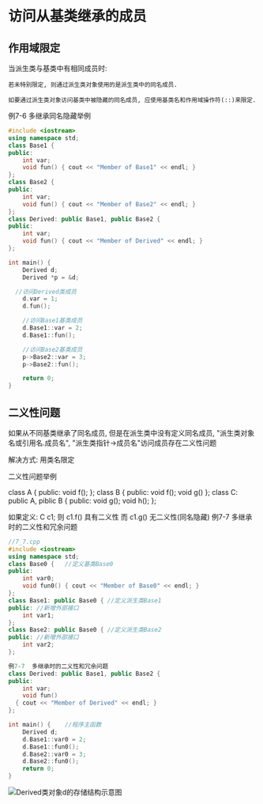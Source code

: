# 访问从基类继承的成员

## 作用域限定

当派生类与基类中有相同成员时:

    若未特别限定, 则通过派生类对象使用的是派生类中的同名成员.

    如要通过派生类对象访问基类中被隐藏的同名成员, 应使用基类名和作用域操作符(::)来限定.

例7-6 多继承同名隐藏举例

```cpp
#include <iostream>
using namespace std;
class Base1 {
public:
    int var;
    void fun() { cout << "Member of Base1" << endl; }
};
class Base2 {
public:
    int var;
    void fun() { cout << "Member of Base2" << endl; }
};
class Derived: public Base1, public Base2 {
public:
    int var;
    void fun() { cout << "Member of Derived" << endl; }
};

int main() {
    Derived d;
    Derived *p = &d;

  //访问Derived类成员
    d.var = 1;
    d.fun();

    //访问Base1基类成员
    d.Base1::var = 2;
    d.Base1::fun();

    //访问Base2基类成员
    p->Base2::var = 3;
    p->Base2::fun();

    return 0;
}
```

## 二义性问题

如果从不同基类继承了同名成员, 但是在派生类中没有定义同名成员, "派生类对象名或引用名.成员名", "派生类指针->成员名"访问成员存在二义性问题

解决方式: 用类名限定

二义性问题举例

class A {
public:
    void  f();
};
class B {
public:
    void f();
    void g()
};
class C: public A, piblic B {
public:
    void g();
    void h();
};

如果定义: C  c1;
则 c1.f() 具有二义性
而 c1.g() 无二义性(同名隐藏)
例7-7  多继承时的二义性和冗余问题

```cpp
//7_7.cpp
#include <iostream>
using namespace std;
class Base0 {   //定义基类Base0
public:
    int var0;
    void fun0() { cout << "Member of Base0" << endl; }
};
class Base1: public Base0 { //定义派生类Base1
public: //新增外部接口
    int var1;
};
class Base2: public Base0 { //定义派生类Base2
public: //新增外部接口
    int var2;
};

例7-7  多继承时的二义性和冗余问题
class Derived: public Base1, public Base2 {
public:
    int var;
    void fun()
  { cout << "Member of Derived" << endl; }
};

int main() {    //程序主函数
    Derived d;
    d.Base1::var0 = 2;
    d.Base1::fun0();
    d.Base2::var0 = 3;
    d.Base2::fun0();
    return 0;
}
```

![Derived类对象d的存储结构示意图](http://studio-tsinghua.xuetangx.com/asset-v1:TsinghuaX+00740043-91-20202+2020_T2+type@asset+block@ambigous.png)
